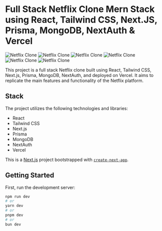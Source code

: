 # Full Stack Netflix Clone Mern Stack using React, Tailwind CSS, Next.JS, Prisma, MongoDB, NextAuth & Vercel

![Netflix Clone](https://i.ibb.co/DDXMnTS/Screenshot-2024-07-10-220420.png)
![Netflix Clone](https://i.ibb.co/yyrvPWr/Screenshot-2024-07-10-220507.png)
![Netflix Clone](https://i.ibb.co/2c4YrdL/Screenshot-2024-07-10-220542.png)
![Netflix Clone](https://i.ibb.co/5kHHpsT/Screenshot-2024-07-10-220625.png)
![Netflix Clone](https://i.ibb.co/FgX7Tzs/Screenshot-2024-07-10-220642.png)
![Netflix Clone](https://i.ibb.co/9hvtc7Z/Screenshot-2024-07-10-220732.png)

This project is a full stack Netflix clone built using React, Tailwind CSS, Next.js, Prisma, MongoDB, NextAuth, and deployed on Vercel. It aims to replicate the main features and functionality of the Netflix platform.

## Stack

The project utilizes the following technologies and libraries:

- React
- Tailwind CSS
- Next.js
- Prisma
- MongoDB
- NextAuth
- Vercel





This is a [Next.js](https://nextjs.org/) project bootstrapped with [`create-next-app`](https://github.com/vercel/next.js/tree/canary/packages/create-next-app).

## Getting Started

First, run the development server:

```bash
npm run dev
# or
yarn dev
# or
pnpm dev
# or
bun dev
```


